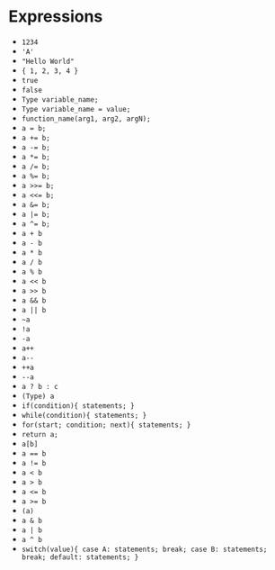 
# Expressions

- `1234`
- `'A'`
- `"Hello World"`
- `{ 1, 2, 3, 4 }`
- `true`
- `false`
- `Type variable_name;`
- `Type variable_name = value;`
- `function_name(arg1, arg2, argN);`
- `a = b;`
- `a += b;`
- `a -= b;`
- `a *= b;`
- `a /= b;`
- `a %= b;`
- `a >>= b;`
- `a <<= b;`
- `a &= b;`
- `a |= b;`
- `a ^= b;`
- `a + b`
- `a - b`
- `a * b`
- `a / b`
- `a % b`
- `a << b`
- `a >> b`
- `a && b`
- `a || b`
- `~a`
- `!a`
- `-a`
- `a++`
- `a--`
- `++a`
- `--a`
- `a ? b : c`
- `(Type) a`
- `if(condition){ statements; }`
- `while(condition){ statements; }`
- `for(start; condition; next){ statements; }`
- `return a;`
- `a[b]`
- `a == b`
- `a != b`
- `a < b`
- `a > b`
- `a <= b`
- `a >= b`
- `(a)`
- `a & b`
- `a | b`
- `a ^ b`
- `switch(value){ case A: statements; break; case B: statements; break; default: statements; }`

